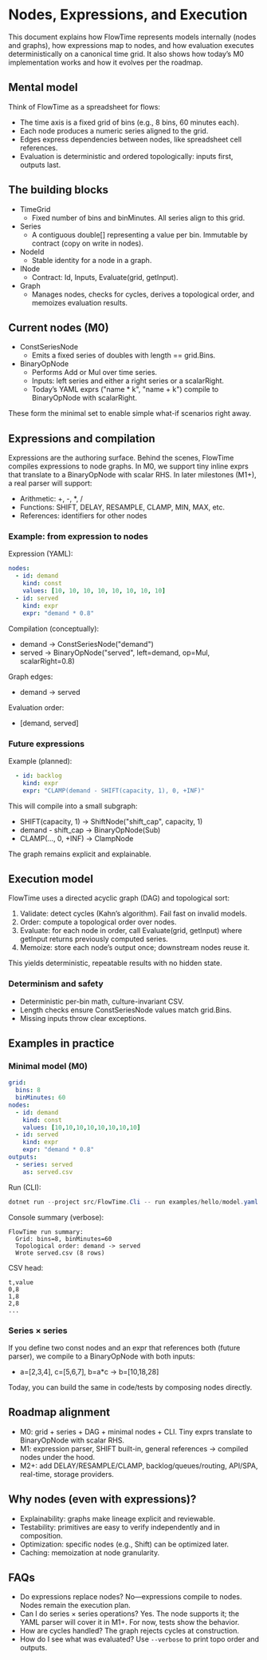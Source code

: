 # Nodes, Expressions, and Execution

This document explains how FlowTime represents models internally (nodes and graphs), how expressions map to nodes, and how evaluation executes deterministically on a canonical time grid. It also shows how today’s M0 implementation works and how it evolves per the roadmap.

## Mental model

Think of FlowTime as a spreadsheet for flows:
- The time axis is a fixed grid of bins (e.g., 8 bins, 60 minutes each).
- Each node produces a numeric series aligned to the grid.
- Edges express dependencies between nodes, like spreadsheet cell references.
- Evaluation is deterministic and ordered topologically: inputs first, outputs last.

## The building blocks

- TimeGrid
  - Fixed number of bins and binMinutes. All series align to this grid.
- Series
  - A contiguous double[] representing a value per bin. Immutable by contract (copy on write in nodes).
- NodeId
  - Stable identity for a node in a graph.
- INode
  - Contract: Id, Inputs, Evaluate(grid, getInput).
- Graph
  - Manages nodes, checks for cycles, derives a topological order, and memoizes evaluation results.

## Current nodes (M0)

- ConstSeriesNode
  - Emits a fixed series of doubles with length == grid.Bins.
- BinaryOpNode
  - Performs Add or Mul over time series.
  - Inputs: left series and either a right series or a scalarRight.
  - Today’s YAML exprs ("name * k", "name + k") compile to BinaryOpNode with scalarRight.

These form the minimal set to enable simple what-if scenarios right away.

## Expressions and compilation

Expressions are the authoring surface. Behind the scenes, FlowTime compiles expressions to node graphs. In M0, we support tiny inline exprs that translate to a BinaryOpNode with scalar RHS. In later milestones (M1+), a real parser will support:
- Arithmetic: +, -, *, /
- Functions: SHIFT, DELAY, RESAMPLE, CLAMP, MIN, MAX, etc.
- References: identifiers for other nodes

### Example: from expression to nodes

Expression (YAML):
```yaml
nodes:
  - id: demand
    kind: const
    values: [10, 10, 10, 10, 10, 10, 10, 10]
  - id: served
    kind: expr
    expr: "demand * 0.8"
```

Compilation (conceptually):
- demand → ConstSeriesNode("demand")
- served → BinaryOpNode("served", left=demand, op=Mul, scalarRight=0.8)

Graph edges:
- demand → served

Evaluation order:
- [demand, served]

### Future expressions

Example (planned):
```yaml
  - id: backlog
    kind: expr
    expr: "CLAMP(demand - SHIFT(capacity, 1), 0, +INF)"
```
This will compile into a small subgraph:
- SHIFT(capacity, 1) → ShiftNode("shift_cap", capacity, 1)
- demand - shift_cap → BinaryOpNode(Sub)
- CLAMP(…, 0, +INF) → ClampNode

The graph remains explicit and explainable.

## Execution model

FlowTime uses a directed acyclic graph (DAG) and topological sort:
1. Validate: detect cycles (Kahn’s algorithm). Fail fast on invalid models.
2. Order: compute a topological order over nodes.
3. Evaluate: for each node in order, call Evaluate(grid, getInput) where getInput returns previously computed series.
4. Memoize: store each node’s output once; downstream nodes reuse it.

This yields deterministic, repeatable results with no hidden state.

### Determinism and safety
- Deterministic per-bin math, culture-invariant CSV.
- Length checks ensure ConstSeriesNode values match grid.Bins.
- Missing inputs throw clear exceptions.

## Examples in practice

### Minimal model (M0)
```yaml
grid:
  bins: 8
  binMinutes: 60
nodes:
  - id: demand
    kind: const
    values: [10,10,10,10,10,10,10,10]
  - id: served
    kind: expr
    expr: "demand * 0.8"
outputs:
  - series: served
    as: served.csv
```
Run (CLI):
```powershell
dotnet run --project src/FlowTime.Cli -- run examples/hello/model.yaml --out out/hello --verbose
```
Console summary (verbose):
```
FlowTime run summary:
  Grid: bins=8, binMinutes=60
  Topological order: demand -> served
  Wrote served.csv (8 rows)
```
CSV head:
```
t,value
0,8
1,8
2,8
...
```

### Series × series
If you define two const nodes and an expr that references both (future parser), we compile to a BinaryOpNode with both inputs:
- a=[2,3,4], c=[5,6,7], b=a*c → b=[10,18,28]

Today, you can build the same in code/tests by composing nodes directly.

## Roadmap alignment

- M0: grid + series + DAG + minimal nodes + CLI. Tiny exprs translate to BinaryOpNode with scalar RHS.
- M1: expression parser, SHIFT built-in, general references → compiled nodes under the hood.
- M2+: add DELAY/RESAMPLE/CLAMP, backlog/queues/routing, API/SPA, real-time, storage providers.

## Why nodes (even with expressions)?

- Explainability: graphs make lineage explicit and reviewable.
- Testability: primitives are easy to verify independently and in composition.
- Optimization: specific nodes (e.g., Shift) can be optimized later.
- Caching: memoization at node granularity.

## FAQs

- Do expressions replace nodes? No—expressions compile to nodes. Nodes remain the execution plan.
- Can I do series × series operations? Yes. The node supports it; the YAML parser will cover it in M1+. For now, tests show the behavior.
- How are cycles handled? The graph rejects cycles at construction.
- How do I see what was evaluated? Use `--verbose` to print topo order and outputs.
